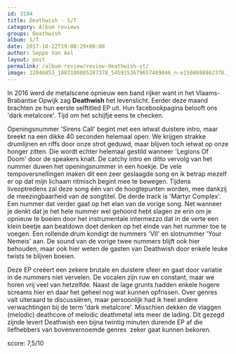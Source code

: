 ```yaml
---
id: 3194
title: Deathwish - S/T
category: Album reviews
groups: Deathwish
album: S/T
date: 2017-10-22T19:08:29+00:00
author: Seppe Van Ael
layout: post
permalink: /album-review/review-deathwish-st/
image: 22046853_1883100805287378_5459153679657489046_n-e1508698862378.jpg
---
```

In 2016 werd de metalscene opnieuw een band rijker want in het Vlaams-Brabantse Opwijk zag **Deathwish** het levenslicht. Eerder deze maand brachten ze hun eerste selftitled EP uit. Hun facebookpagina belooft ons 'dark metalcore'. Tijd om het schijfje eens te checken.

Openingsnummer 'Sirens Call' begint met een ietwat duistere intro, maar breekt na een dikke 40 seconden helemaal open. We krijgen strakke drumlijnen en riffs door onze strot geduwd, maar blijven toch ietwat op onze honger zitten. Die wordt echter helemaal gestild wanneer 'Legions Of Doom' door de speakers knalt. De catchy intro en ditto vervolg van het nummer duwen het openingsnummer in een hoekje. De vele tempoversnellingen maken dit een zeer geslaagde song en ik betrap mezelf er op dat mijn lichaam ritmisch begint mee te bewegen. Tijdens liveoptredens zal deze song één van de hoogtepunten worden, mee dankzij de meezingbaarheid van de songtitel. De derde track is 'Martyr Complex'. Een nummer dat verder gaat op het elan van de vorige song. Net wanneer je denkt dat je het hele nummer wel gehoord hebt slagen ze erin om je opnieuw te boeien door het instrumentale intermezzo dat in de verte een klein beetje aan beatdown doet denken op het einde van het nummer toe te voegen. Een rollende drum kondigt de nummers 'VII' en slotnummer 'Your Nemeis' aan. De sound van de vorige twee nummers blijft ook hier behouden, maar ook hier weten de gasten van Deathwish door enkele leuke twists te blijven boeien.

Deze EP creëert een zekere brutale en duistere sfeer en gaat door variatie in de nummers niet vervelen. De vocalen zijn ruw en constant, maar we horen vrij veel van hetzelfde. Naast de lage grunts hadden enkele hogere screams hier en daar het geheel nog wat kunnen opfrissen. Over genres valt uiteraard te discussiëren, maar persoonlijk had ik heel andere verwachtingen bij de term 'dark metalcore'. Misschien dekken de vlaggen (melodic) deathcore of melodic deathmetal iets meer de lading. Dit gezegd zijnde levert Deathwish een bijna twintig minuten durende EP af die liefhebbers van bovenvernoemde genres  zeker gaat kunnen bekoren.

score: 7,5/10

&nbsp;